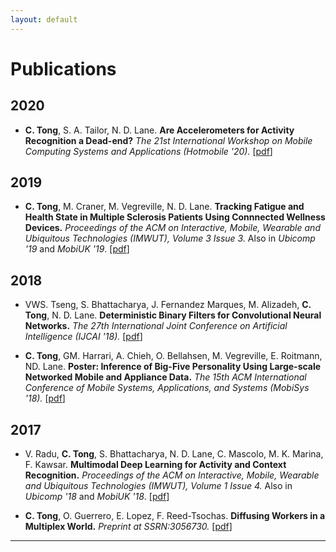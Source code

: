 ```yaml
---
layout: default
---
```


# [](#nn)Publications 

## [](#nn) 2020

* __C. Tong__, S. A. Tailor, N. D. Lane. __Are Accelerometers for Activity Recognition a Dead-end?__ *The 21st International Workshop on Mobile Computing Systems and Applications (Hotmobile '20).* [[pdf](https://egctong.github.io/research/hotmobile.pdf)]

## [](#nn) 2019

* __C. Tong__, M. Craner, M. Vegreville, N. D. Lane. __Tracking Fatigue and Health State in Multiple Sclerosis Patients Using Connnected Wellness Devices.__ *Proceedings of the ACM on Interactive, Mobile, Wearable and Ubiquitous Technologies (IMWUT), Volume 3 Issue 3.* Also in *Ubicomp '19* and *MobiUK '19*. [[pdf](https://egctong.github.io/research/ms.pdf)]

## [](#nn) 2018

* VWS. Tseng, S. Bhattacharya, J. Fernandez Marques, M. Alizadeh, __C. Tong__, N. D. Lane. __Deterministic Binary Filters for Convolutional Neural Networks.__ *The 27th International Joint Conference on Artificial Intelligence (IJCAI '18).* [[pdf](https://www.ijcai.org/proceedings/2018/0380.pdf)]

* __C. Tong__, GM. Harrari, A. Chieh, O. Bellahsen, M. Vegreville, E. Roitmann, ND. Lane. __Poster: Inference of Big-Five Personality Using Large-scale Networked Mobile
and Appliance Data.__ *The 15th ACM International Conference of Mobile Systems, Applications, and Systems (MobiSys '18).* [[pdf](https://dl.acm.org/citation.cfm?id=3210823)]


## [](#nn) 2017

* V. Radu, __C. Tong__, S. Bhattacharya, N. D. Lane, C. Mascolo, M. K. Marina, F. Kawsar. __Multimodal Deep Learning for Activity and Context Recognition.__ *Proceedings of the ACM on Interactive, Mobile, Wearable and Ubiquitous Technologies (IMWUT), Volume 1 Issue 4.* Also in *Ubicomp '18* and *MobiUK '18*. [[pdf](https://egctong.github.io/research/multimodal.pdf)]


* __C. Tong__, O. Guerrero, E. Lopez, F. Reed-Tsochas. __Diffusing Workers in a Multiplex World.__ *Preprint at SSRN:3056730.*  [[pdf](https://papers.ssrn.com/sol3/papers.cfm?abstract_id=3056730)]


***


<!-- # [](#nn)Current Projects

Here are some projects that I'm currently working on:
* Wearable Cameras for Activity Recognition (collaboration with Dr. Aiden Doherty at the Oxford Big Data Institute)
* Domain Adaptation on inertial sensor data
* Graph Neural Networks on EHR data
* Understanding How Network Topology Impact Graph Neural Networks
* .... 

***
 -->